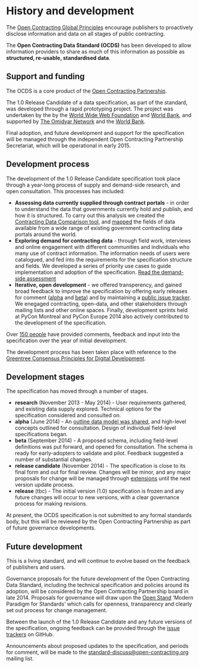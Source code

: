 

# History and development

<span class="lead">The [Open Contracting Global Principles](http://www.open-contracting.org/global_principles) encourage publishers to proactively disclose information and data on all stages of public contracting.</span>

<span class="lead">The **Open Contracting Data Standard (OCDS)** has been developed to allow information providers to share as much of this information as possible as **structured, re-usable, standardised data**.</span>

## Support and funding

The OCDS is a core product of the [Open Contracting Partnership](http://www.open-contracting.org). 

The 1.0 Release Candidate of a data specification, as part of the standard, was developed through a rapid prototyping project. The project was undertaken by the by the [World Wide Web Foundation](http://www.webfoundation.org) and [World Bank](http://www.worldbank.org), and supported by [The Omidyar Network](http://www.omidyar.com/) and the [World Bank](http://www.worldbank.org).

Final adoption, and future development and support for the specification will be managed through the independent Open Contracting Partnership Secretariat, which will be operational in early 2015. 

## Development process

The development of the 1.0 Release Candidate specification took place through a year-long process of supply and demand-side research, and open consultation. This processes has included:

* **Assessing data currently supplied through contract portals** - in order to understand the data that governments currently hold and publish, and how it is structured. To carry out this analysis we created the [Contracting Data Comparison tool](http://ocds.open-contracting.org/opendatacomparison/), and [mapped](http://ocds.open-contracting.org/opendatacomparison/datamap/) the fields of data available from a wide range of existing government contracting data portals around the world. 
* **Exploring demand for contracting data** - through field work, interviews and online engagement with different communities and individuals who many use of contract information. The information needs of users were catalogued, and fed into the requirements for the specification structure and fields. We developed a series of priority use cases to guide implementation and adoption of the specification. [Read the demand-side assessment](https://docs.google.com/document/d/1zdgqSf-LUFVxO6Y_7v1cQf7l0vx35-p502jAI49JRmQ/edit?usp=sharing)
* **Iterative, open development** - we offered transperency, and gained broad feedback to improve the specification by offering early releases for comment ([alpha](http://ocds.open-contracting.org/standard/r/0__2__0/) and [beta](http://ocds.open-contracting.org/standard/r/0__3__2/)) and by maintaining a [public issue tracker](https://github.com/open-contracting/standard/issues). We enegaged contracting, open-data, and other stakeholders through mailing lists and other online spaces. Finally, development sprints held at PyCon Montreal and PyCon Europe 2014 also actively contributed to the development of the specification. 

Over [150 people](../credits) have provided comments, feedback and input into the specification over the year of initial development.

The development process has been taken place with reference to the [Greentree Consensus Principles for Digital Development](http://ict4dprinciples.org/). 

## Development stages

The specification has moved through a number of stages.

* **research** (November 2013 - May 2014) - User requirements gathered, and existing data supply explored. Technical options for the specification considered and consulted on.
* **alpha** (June 2014) - An [outline data model was shared](http://ocds.open-contracting.org/standard/r/0__2__0/), and high-level concepts outlined for consultation. Design of individual field-level specifications began.
* **beta** (September 2014) - A proposed schema, including field-level definitions was put forward, and opened for consultation. The schema is ready for early-adopters to validate and pilot. Feedback suggested a number of substantial changes.
* **release candidate** (November 2014) - The specification is close to its final form and out for final review. Changes will be minor, and any major proposals for change will be managed through [extensions](../../key_concepts/conformance_and_extensions) until the next version update process.
* **release** (tbc) -  The initial version (1.0) specification is frozen and any future changes will occur to new versions, with a clear governance process for making revisions.

At present, the OCDS specification is not submitted to any formal standards body, but this will be reviewed by the Open Contracting Partnership as part of future governance developments. 

## Future development

This is a living standard, and will continue to evolve based on the feedback of publishers and users. 

Governance proposals for the future development of the Open Contracting Data Standard, including the technical specification and policies around its adoption, will be considered by the Open Contracting Partnership board in late 2014. Proposals for governance will draw upon the [Open Stand](http://open-stand.org/) ‘Modern Paradigm for Standards’ which calls for openness, transparency and clearly set out process for change management. 

Between the launch of the 1.0 Release Candidate and any future versions of the specification, ongoing feedback can be provided through the [issue trackers](https://github.com/open-contracting/standard/issues) on GitHub.

Announcements about proposed updates to the specification, and periods for comment, will be made to the [standard-discuss@open-contracting.org](https://groups.google.com/a/open-contracting.org/forum/#!forum/standard-discuss) mailing list.
